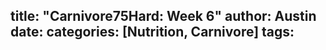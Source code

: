 title: "Carnivore75Hard: Week 6"
author: Austin
date:
categories: [Nutrition, Carnivore]
tags: 
---

